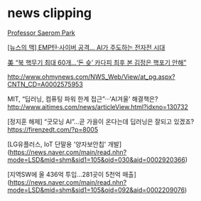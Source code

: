 # news clipping

[Professor Saerom Park](
https://blog.naver.com/wisetter/222054002989)

[[뉴스의 맥] EMP탄·사이버 공격… AI가 주도하는 전자전 시대](
https://www.hankyung.com/opinion/article/2017090567411)

[美 “북 핵무기 최대 60개…‘돈 슛’ 카다피 최후 본 김정은 핵포기 안해”](https://news.naver.com/main/ranking/read.nhn?mid=etc&sid1=111&rankingType=popular_day&oid=081&aid=0003116486&date=20200818&type=1&rankingSeq=8&rankingSectionId=100)


http://www.ohmynews.com/NWS_Web/View/at_pg.aspx?CNTN_CD=A0002575953

MIT, “딥러닝, 컴퓨팅 파워 한계 접근”···‘AI겨울’ 해결책은?
http://www.aitimes.com/news/articleView.html?idxno=130732

[정지훈 해제] “굿모닝 AI”…곧 가을이 온다는데 딥러닝은 잘되고 있겠죠?
https://firenzedt.com/?p=8005

[LG유플러스, IoT 단말용 '양자보안칩' 개발]
(https://news.naver.com/main/read.nhn?mode=LSD&mid=shm&sid1=105&oid=030&aid=0002920366)

[지역SW에 올 436억 투입...281곳이 5천억 매출]
(https://news.naver.com/main/read.nhn?mode=LSD&mid=shm&sid1=105&oid=092&aid=0002209076)
